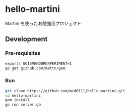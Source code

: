 # hello-martini
Martini を使ったお勉強用プロジェクト

## Development

### Pre-requisites

```bash
exports GO15VENDOREXPERIMENT=1
go get github.com/mattn/gom
```

### Run

```bash
git clone https://github.com/mid0111/hello-martini.git
cd hello-martini
gom install
go run server.go 
```
